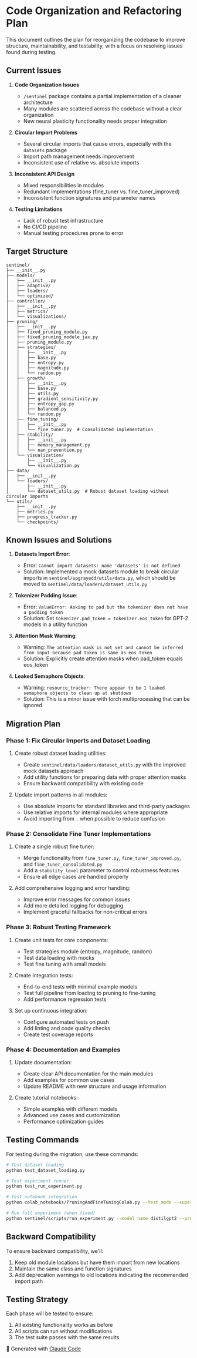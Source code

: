 # Code Organization and Refactoring Plan

This document outlines the plan for reorganizing the codebase to improve structure, maintainability, and testability, with a focus on resolving issues found during testing.

## Current Issues

1. **Code Organization Issues**
   - `/sentinel` package contains a partial implementation of a cleaner architecture
   - Many modules are scattered across the codebase without a clear organization
   - New neural plasticity functionality needs proper integration

2. **Circular Import Problems**
   - Several circular imports that cause errors, especially with the `datasets` package
   - Import path management needs improvement
   - Inconsistent use of relative vs. absolute imports

3. **Inconsistent API Design**
   - Mixed responsibilities in modules
   - Redundant implementations (fine_tuner vs. fine_tuner_improved)
   - Inconsistent function signatures and parameter names

4. **Testing Limitations**
   - Lack of robust test infrastructure
   - No CI/CD pipeline
   - Manual testing procedures prone to error

## Target Structure

```
sentinel/
├── __init__.py
├── models/
│   ├── __init__.py
│   ├── adaptive/
│   ├── loaders/
│   └── optimized/
├── controller/
│   ├── __init__.py
│   ├── metrics/
│   └── visualizations/
├── pruning/
│   ├── __init__.py
│   ├── fixed_pruning_module.py
│   ├── fixed_pruning_module_jax.py
│   ├── pruning_module.py
│   ├── strategies/
│   │   ├── __init__.py
│   │   ├── base.py
│   │   ├── entropy.py
│   │   ├── magnitude.py
│   │   └── random.py
│   ├── growth/
│   │   ├── __init__.py
│   │   ├── base.py
│   │   ├── utils.py
│   │   ├── gradient_sensitivity.py
│   │   ├── entropy_gap.py
│   │   ├── balanced.py
│   │   └── random.py
│   ├── fine_tuning/
│   │   ├── __init__.py
│   │   └── fine_tuner.py  # Consolidated implementation
│   ├── stability/
│   │   ├── __init__.py
│   │   ├── memory_management.py
│   │   └── nan_prevention.py
│   └── visualization/
│       ├── __init__.py
│       └── visualization.py
├── data/
│   ├── __init__.py
│   └── loaders/
│       ├── __init__.py
│       └── dataset_utils.py  # Robust dataset loading without circular imports
└── utils/
    ├── __init__.py
    ├── metrics.py
    ├── progress_tracker.py
    └── checkpoints/
```

## Known Issues and Solutions

1. **Datasets Import Error**: 
   - Error: `Cannot import datasets: name 'datasets' is not defined`
   - Solution: Implemented a mock datasets module to break circular imports in `sentinel/upgrayedd/utils/data.py`, which should be moved to `sentinel/data/loaders/dataset_utils.py`

2. **Tokenizer Padding Issue**:
   - Error: `ValueError: Asking to pad but the tokenizer does not have a padding token`
   - Solution: Set `tokenizer.pad_token = tokenizer.eos_token` for GPT-2 models in a utility function

3. **Attention Mask Warning**:
   - Warning: `The attention mask is not set and cannot be inferred from input because pad token is same as eos token`
   - Solution: Explicitly create attention masks when pad_token equals eos_token

4. **Leaked Semaphore Objects**:
   - Warning: `resource_tracker: There appear to be 1 leaked semaphore objects to clean up at shutdown`
   - Solution: This is a minor issue with torch multiprocessing that can be ignored

## Migration Plan

### Phase 1: Fix Circular Imports and Dataset Loading

1. Create robust dataset loading utilities:
   - Create `sentinel/data/loaders/dataset_utils.py` with the improved mock datasets approach
   - Add utility functions for preparing data with proper attention masks
   - Ensure backward compatibility with existing code

2. Update import patterns in all modules:
   - Use absolute imports for standard libraries and third-party packages
   - Use relative imports for internal modules where appropriate
   - Avoid importing from `.` when possible to reduce confusion

### Phase 2: Consolidate Fine Tuner Implementations

1. Create a single robust fine tuner:
   - Merge functionality from `fine_tuner.py`, `fine_tuner_improved.py`, and `fine_tuner_consolidated.py`
   - Add a `stability_level` parameter to control robustness features
   - Ensure all edge cases are handled properly

2. Add comprehensive logging and error handling:
   - Improve error messages for common issues
   - Add more detailed logging for debugging
   - Implement graceful fallbacks for non-critical errors

### Phase 3: Robust Testing Framework

1. Create unit tests for core components:
   - Test strategies module (entropy, magnitude, random)
   - Test data loading with mocks
   - Test fine tuning with small models

2. Create integration tests:
   - End-to-end tests with minimal example models
   - Test full pipeline from loading to pruning to fine-tuning
   - Add performance regression tests

3. Set up continuous integration:
   - Configure automated tests on push
   - Add linting and code quality checks
   - Create test coverage reports

### Phase 4: Documentation and Examples

1. Update documentation:
   - Create clear API documentation for the main modules
   - Add examples for common use cases
   - Update README with new structure and usage information

2. Create tutorial notebooks:
   - Simple examples with different models
   - Advanced use cases and customization
   - Performance optimization guides

## Testing Commands

For testing during the migration, use these commands:

```bash
# Test dataset loading
python test_dataset_loading.py

# Test experiment runner
python test_run_experiment.py

# Test notebook integration
python colab_notebooks/PruningAndFineTuningColab.py --test_mode --super_simple --model_name distilgpt2

# Run full experiment (when fixed)
python sentinel/scripts/run_experiment.py --model_name distilgpt2 --pruning_ratio 0.2 --strategy random --max_cycles 1 --epochs 1 --device cpu
```

## Backward Compatibility

To ensure backward compatibility, we'll:
1. Keep old module locations but have them import from new locations
2. Maintain the same class and function signatures
3. Add deprecation warnings to old locations indicating the recommended import path

## Testing Strategy

Each phase will be tested to ensure:
1. All existing functionality works as before
2. All scripts can run without modifications
3. The test suite passes with the same results

🤖 Generated with [Claude Code](https://claude.ai/code)